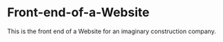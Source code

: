 # Front-end-of-a-Website
This is the front end of a Website for an imaginary construction company.

